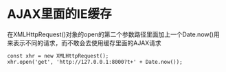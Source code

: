 # AJAX里面的IE缓存

在XMLHttpRequest()对象的open的第二个参数路径里面加上一个Date.now()用来表示不同的请求，而不敢会去使用缓存里面的AJAX请求

```
const xhr = new XMLHttpRequest();
xhr.open('get', 'http://127.0.0.1:8000?t+' + Date.now());
```


